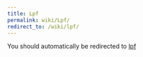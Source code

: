 ```yaml
---
title: Lpf
permalink: wiki/Lpf/
redirect_to: /wiki/lpf/
---
```


You should automatically be redirected to [lpf](/wiki/lpf/)
